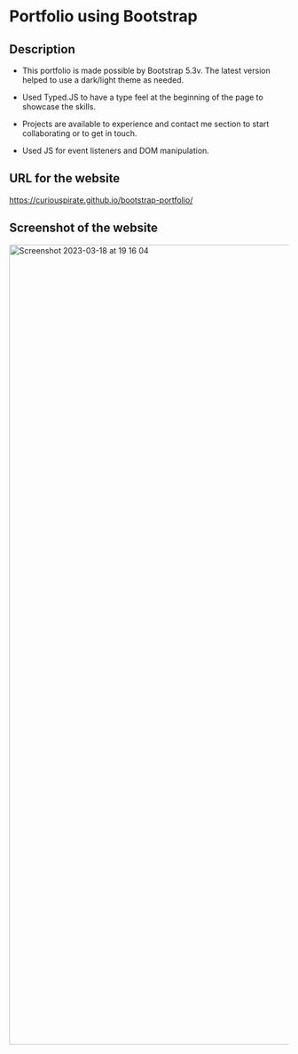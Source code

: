 # Portfolio using Bootstrap

## Description

- This portfolio is made possible by Bootstrap 5.3v. The latest version helped to use a dark/light theme as needed. 

- Used Typed.JS to have a type feel at the beginning of the page to showcase the skills.

- Projects are available to experience and contact me section to start collaborating or to get in touch.

- Used JS for event listeners and DOM manipulation.

## URL for the website

https://curiouspirate.github.io/bootstrap-portfolio/


## Screenshot of the website



<img width="1439" alt="Screenshot 2023-03-18 at 19 16 04" src="https://user-images.githubusercontent.com/85549330/226109946-7ef4fa71-efd4-475c-9dd6-e869de20b909.png">

